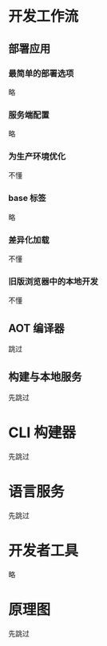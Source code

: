 # 开发工作流
## 部署应用
### 最简单的部署选项
略

### 服务端配置
略

### 为生产环境优化
不懂

### base 标签
略

### 差异化加载
不懂

### 旧版浏览器中的本地开发
不懂

## AOT 编译器
跳过

## 构建与本地服务
先跳过

# CLI 构建器
先跳过

# 语言服务
先跳过

# 开发者工具
略

# 原理图
先跳过